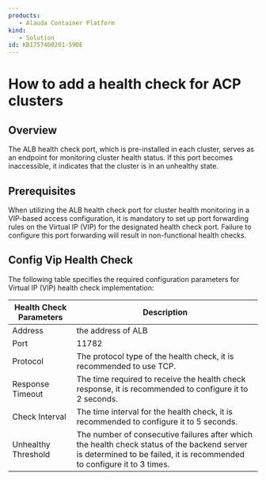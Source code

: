 ```yaml
---
products: 
   - Alauda Container Platform
kind:
   - Solution
id: KB1757400201-59DE
---
```

# How to add a health check for ACP clusters
## Overview
The ALB health check port, which is pre-installed in each cluster, serves as an endpoint for monitoring cluster health status. If this port becomes inaccessible, it indicates that the cluster is in an unhealthy state.
## Prerequisites
When utilizing the ALB health check port for cluster health monitoring in a VIP-based access configuration, it is mandatory to set up port forwarding rules on the Virtual IP (VIP) for the designated health check port. Failure to configure this port forwarding will result in non-functional health checks.
## Config Vip Health Check
The following table specifies the required configuration parameters for Virtual IP (VIP) health check implementation:

| Health Check Parameters | Description      |
| -------- | -------- |
| Address  | the address of ALB |
| Port     | 11782 |
| Protocol | The protocol type of the health check, it is recommended to use TCP. |
| Response Timeout | The time required to receive the health check response, it is recommended to configure it to 2 seconds. |
| Check Interval | The time interval for the health check, it is recommended to configure it to 5 seconds. |
| Unhealthy Threshold | The number of consecutive failures after which the health check status of the backend server is determined to be failed, it is recommended to configure it to 3 times. |    

